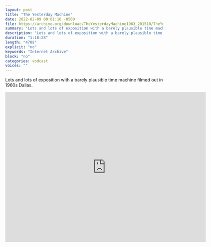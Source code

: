 ```yaml
---
layout: post
title: "The Yesterday Machine"
date: 2022-02-09 00:01:10 -0500
file: https://archive.org/download/TheYesterdayMachine1963_201510/TheYesterdayMachine1963.mp4
summary: "Lots and lots of exposition with a barely plausible time machine filmed out in 1960s Dallas."
description: "Lots and lots of exposition with a barely plausible time machine filmed out in 1960s Dallas."
duration: "1:18:28"
length: "4708"
explicit: "no" 
keywords: "Internet Archive"
block: "no" 
categories: vodcast
voices: ""
---
```


Lots and lots of exposition with a barely plausible time machine filmed out in 1960s Dallas.

<iframe src="https://archive.org/embed/TheYesterdayMachine1963_201510" width="640" height="480" frameborder="0" webkitallowfullscreen="true" mozallowfullscreen="true" allowfullscreen></iframe>
